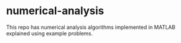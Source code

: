 # numerical-analysis
This repo has numerical analysis algorithms implemented in MATLAB explained using example problems.
